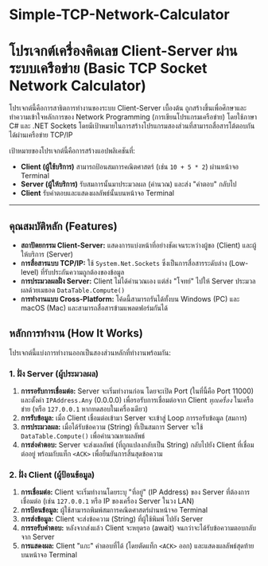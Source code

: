# Simple-TCP-Network-Calculator

# โปรเจกต์เครื่องคิดเลข Client-Server ผ่านระบบเครือข่าย (Basic TCP Socket Network Calculator)

โปรเจกต์นี้คือการสาธิตการทำงานของระบบ Client-Server เบื้องต้น ถูกสร้างขึ้นเพื่อศึกษาและทำความเข้าใจหลักการของ Network Programming (การเขียนโปรแกรมเครือข่าย) โดยใช้ภาษา C# และ .NET Sockets โดยมีเป้าหมายในการสร้างโปรแกรมสองส่วนที่สามารถสื่อสารโต้ตอบกันได้ผ่านเครือข่าย TCP/IP

เป้าหมายของโปรเจกต์นี้คือการสร้างแอปพลิเคชันที่:
* **Client (ผู้ใช้บริการ)** สามารถป้อนสมการคณิตศาสตร์ (เช่น `10 + 5 * 2`) ผ่านหน้าจอ Terminal
* **Server (ผู้ให้บริการ)** รับสมการนั้นมาประมวลผล (คำนวณ) และส่ง "คำตอบ" กลับไป
* **Client** รับคำตอบและแสดงผลลัพธ์นั้นบนหน้าจอ Terminal

---

## คุณสมบัติหลัก (Features)

* **สถาปัตยกรรม Client-Server:** แสดงการแบ่งหน้าที่อย่างชัดเจนระหว่างผู้ขอ (Client) และผู้ให้บริการ (Server)
* **การสื่อสารแบบ TCP/IP:** ใช้ `System.Net.Sockets` ซึ่งเป็นการสื่อสารระดับล่าง (Low-level) ที่รับประกันความถูกต้องของข้อมูล
* **การประมวลผลฝั่ง Server:** Client ไม่ได้คำนวณเอง แต่ส่ง "โจทย์" ไปให้ Server ประมวลผลด้วยเมธอด `DataTable.Compute()`
* **การทำงานแบบ Cross-Platform:** โค้ดนี้สามารถรันได้ทั้งบน Windows (PC) และ macOS (Mac) และสามารถสื่อสารข้ามแพลตฟอร์มกันได้

## หลักการทำงาน (How It Works)

โปรเจกต์นี้แบ่งการทำงานออกเป็นสองส่วนหลักที่ทำงานพร้อมกัน:

### 1. ฝั่ง Server (ผู้ประมวลผล)

1.  **การรอรับการเชื่อมต่อ:** Server จะเริ่มทำงานก่อน โดยจะเปิด Port (ในที่นี้คือ Port 11000) และตั้งค่า `IPAddress.Any` (0.0.0.0) เพื่อรอรับการเชื่อมต่อจาก Client *ทุกเครื่อง* ในเครือข่าย (หรือ `127.0.0.1` หากทดสอบในเครื่องเดียว)
2.  **การรับข้อมูล:** เมื่อ Client เชื่อมต่อเข้ามา Server จะเข้าสู่ Loop การรอรับข้อมูล (สมการ)
3.  **การประมวลผล:** เมื่อได้รับข้อความ (String) ที่เป็นสมการ Server จะใช้ `DataTable.Compute()` เพื่อคำนวณหาผลลัพธ์
4.  **การส่งคำตอบ:** Server จะส่งผลลัพธ์ (ที่ถูกแปลงกลับเป็น String) กลับไปยัง Client ที่เชื่อมต่ออยู่ พร้อมกับแท็ก `<ACK>` เพื่อยืนยันการสิ้นสุดข้อความ

### 2. ฝั่ง Client (ผู้ป้อนข้อมูล)

1.  **การเชื่อมต่อ:** Client จะเริ่มทำงานโดยระบุ "ที่อยู่" (IP Address) ของ Server ที่ต้องการเชื่อมต่อ (เช่น `127.0.0.1` หรือ IP ของเครื่อง Server ในวง LAN)
2.  **การป้อนข้อมูล:** ผู้ใช้สามารถพิมพ์สมการคณิตศาสตร์ผ่านหน้าจอ Terminal
3.  **การส่งข้อมูล:** Client จะส่งข้อความ (String) ที่ผู้ใช้พิมพ์ ไปยัง Server
4.  **การรอรับคำตอบ:** หลังจากส่งแล้ว Client จะหยุดรอ (await) จนกว่าจะได้รับข้อความตอบกลับจาก Server
5.  **การแสดงผล:** Client "แกะ" คำตอบที่ได้ (โดยตัดแท็ก `<ACK>` ออก) และแสดงผลลัพธ์สุดท้ายบนหน้าจอ Terminal
